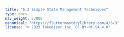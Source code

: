 ```yaml
---
title: "6.3 Simple State Management Techniques"
type: docs
nav_weight: 63000
canonical: "https://fluttermasterylibrary.com/4/6/3"
license: "© 2023 Tokenizer Inc. CC BY-NC-SA 4.0"
---
```

